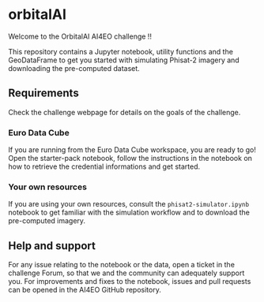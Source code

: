 # orbitalAI

Welcome to the OrbitalAI AI4EO challenge !!

This repository contains a Jupyter notebook, utility functions and the GeoDataFrame to get you started with simulating Phisat-2 imagery and downloading the pre-computed dataset.

## Requirements

Check the challenge webpage for details on the goals of the challenge.

### Euro Data Cube

If you are running from the Euro Data Cube workspace, you are ready to go! Open the starter-pack notebook, follow the instructions in the notebook on how to retrieve the credential informations and get started.

### Your own resources

If you are using your own resources, consult the `phisat2-simulator.ipynb` notebook to get familiar with the simulation workflow and to download the pre-computed imagery.

## Help and support

For any issue relating to the notebook or the data, open a ticket in the challenge Forum, so that we and the community can adequately support you. For improvements and fixes to the notebook, issues and pull requests can be opened in the AI4EO GitHub repository.
